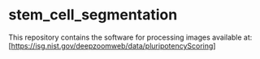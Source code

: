 # stem_cell_segmentation
This repository contains the software for processing images available at: [https://isg.nist.gov/deepzoomweb/data/pluripotencyScoring]
